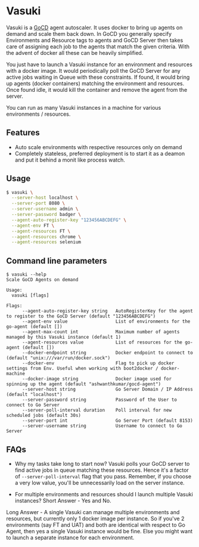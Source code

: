 # Vasuki

Vasuki is a [GoCD](http://go.cd/) agent autoscaler. It uses docker to bring up agents on demand and scale them back down. In GoCD you generally specify Environments and Resource tags to agents and GoCD Server then takes care of assigning each job to the agents that match the given criteria. With the advent of docker all these can be heavily simplified.

You just have to launch a Vasuki instance for an environment and resources with a docker image. It would periodically poll the GoCD Server for any active jobs waiting in Queue with these constraints. If found, it would bring up agents (docker containers) matching the environment and resources. Once found idle, it would kill the container and remove the agent from the server.

You can run as many Vasuki instances in a machine for various environments / resources.

## Features
- Auto scale environments with respective resources only on demand
- Completely stateless, preferred deployment is to start it as a deamon and put it behind a monit like process watch.

## Usage
```bash
$ vasuki \
  --server-host localhost \
  --server-port 8080 \
  --server-username admin \
  --server-password badger \
  --agent-auto-register-key "123456ABCDEFG" \
  --agent-env FT \
  --agent-resources FT \
  --agent-resources chrome \
  --agent-resources selenium
```

## Command line parameters
```
$ vasuki --help
Scale GoCD Agents on demand

Usage:
  vasuki [flags]

Flags:
      --agent-auto-register-key string   AutoRegisterKey for the agent to register to the GoCD Server (default "123456ABCDEFG")
      --agent-env value                  List of environments for the go-agent (default [])
      --agent-max-count int              Maximum number of agents managed by this Vasuki instance (default 1)
      --agent-resources value            List of resources for the go-agent (default [])
      --docker-endpoint string           Docker endpoint to connect to (default "unix:///var/run/docker.sock")
      --docker-env                       Flag to pick up docker settings from Env. Useful when working with boot2docker / docker-machine
      --docker-image string              Docker image used for spinning up the agent (default "ashwanthkumar/gocd-agent")
      --server-host string               Go Server Domain / IP Address (default "localhost")
      --server-password string           Password of the User to connect to Go Server
      --server-poll-interval duration    Poll interval for new scheduled jobs (default 30s)
      --server-port int                  Go Server Port (default 8153)
      --server-username string           Username to connect to Go Server
```

## FAQs
- Why my tasks take long to start now?
Vasuki polls your GoCD server to find active jobs in queue matching these resources. Hence it's a factor of `--server-poll-interval` flag that you pass. Remember, if you choose a very low value, you'll be unnecessarily load on the server instance.

- For multiple environments and resources should I launch multiple Vasuki instances?
Short Answer - Yes and No.

Long Answer - A single Vasuki can manage multiple environments and resources, but currently only 1 docker image per instance. So if you've 2 environments (say FT and UAT) and both are identical with respect to Go Agent, then yes a single Vasuki instance would be fine. Else you might want to launch a separate instance for each environment.
